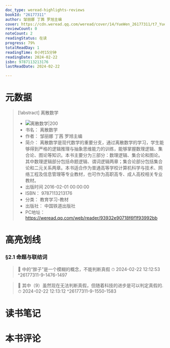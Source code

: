 ```yaml
---
doc_type: weread-highlights-reviews
bookId: "26177311"
author: 邹丽娜 丁茜 罗旭主编
cover: https://cdn.weread.qq.com/weread/cover/14/YueWen_26177311/t7_YueWen_26177311.jpg
reviewCount: 0
noteCount: 2
readingStatus: 在读
progress: 79%
totalReadDay: 1
readingTime: 0小时15分钟
readingDate: 2024-02-22
isbn: 9787113213176
lastReadDate: 2024-02-22

---
```

# 元数据
> [!abstract] 离散数学
> - ![ 离散数学|200](https://cdn.weread.qq.com/weread/cover/14/YueWen_26177311/t7_YueWen_26177311.jpg)
> - 书名： 离散数学
> - 作者： 邹丽娜 丁茜 罗旭主编
> - 简介： 离散数学是现代数学的重要分支，通过离散数学的学习，学生能够得到严格的逻辑推理与抽象思维能力的训练，能够掌握数理逻辑、集合论、图论等知识。本书主要分为三部分：数理逻辑、集合论和图论。其中数理逻辑部分包括命题逻辑、谓词逻辑两章；集合论部分包括集合论和二元关系两章。本书适合作为普通高等学校计算机科学与技术、网络工程及信息管理等专业教材，也可作为高职高专、成人高校相关专业教材。
> - 出版时间 2016-02-01 00:00:00
> - ISBN： 9787113213176
> - 分类： 教育学习-教材
> - 出版社： 中国铁道出版社
> - PC地址：https://weread.qq.com/web/reader/93932e90718f6f1f93992bb

# 高亮划线

### §2.1 命题与联结词

> 📌 中的“胖子”是一个模糊的概念，不能判断真假 
> ⏱ 2024-02-22 12:12:53 ^26177311-9-1476-1497

> 📌 其中（9）虽然现在无法判断真假，但随着科技的进步是可以判定真假的. 
> ⏱ 2024-02-22 12:13:12 ^26177311-9-1550-1583

# 读书笔记

# 本书评论
